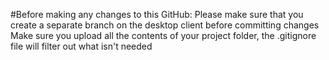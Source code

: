 #Before making any changes to this GitHub:
 Please make sure that you create a separate branch on the desktop client before committing changes
 Make sure you upload all the contents of your project folder, the .gitignore file will filter out what isn't needed
